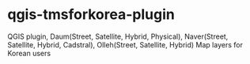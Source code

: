 qgis-tmsforkorea-plugin
=======================

QGIS plugin, Daum(Street, Satellite, Hybrid, Physical), Naver(Street, Satellite, Hybrid, Cadstral), Olleh(Street, Satellite, Hybrid) Map layers for Korean users
